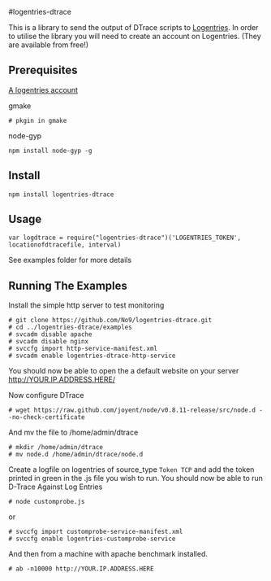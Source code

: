#logentries-dtrace

This is a library to send the output of DTrace scripts to [Logentries](www.logentries.com). In order to utilise the library you will need to create an account on Logentries. (They are available from free!) 

## Prerequisites

[A logentries account](www.logentries.com)

gmake
 
```
# pkgin in gmake 
```
node-gyp

```
npm install node-gyp -g
```

## Install 
```
npm install logentries-dtrace
```

## Usage 
```
var logdtrace = require("logentries-dtrace")('LOGENTRIES_TOKEN', locationofdtracefile, interval)
```
See examples folder for more details

## Running The Examples

Install the simple http server to test monitoring

```
# git clone https://github.com/No9/logentries-dtrace.git
# cd ../logentries-dtrace/examples
# svcadm disable apache
# svcadm disable nginx
# svccfg import http-service-manifest.xml 
# svcadm enable logentries-dtrace-http-service
```

You should now be able to open the a default website on your server 
http://YOUR.IP.ADDRESS.HERE/

Now configure DTrace 

```
# wget https://raw.github.com/joyent/node/v0.8.11-release/src/node.d --no-check-certificate
```

And mv the file to /home/admin/dtrace

```
# mkdir /home/admin/dtrace
# mv node.d /home/admin/dtrace/node.d
```
Create a logfile on logentries of source_type `Token TCP` and add the token printed in green in the .js file you wish to run.
You should now be able to run D-Trace Against Log Entries

```
# node customprobe.js
```
or
```
# svccfg import customprobe-service-manifest.xml
# svccfg enable logentries-customprobe-service
```

And then from a machine with apache benchmark installed. 

```
# ab -n10000 http://YOUR.IP.ADDRESS.HERE
```
